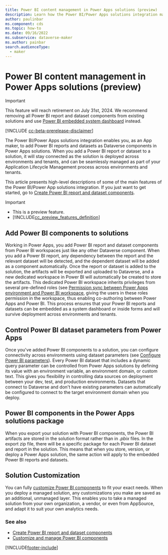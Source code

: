 ```yaml
---
title: Power BI content management in Power Apps solutions (preview)
description: Learn how the Power BI/Power Apps solutions integration makes it possible to include Power BI reports and datasets in your apps and manage them in your ALM lifecycle process.
author: paulinbar
ms.component: cds
ms.topic: how-to
ms.date: 09/16/2022
ms.subservice: dataverse-maker
ms.author: painbar
search.audienceType: 
  - maker
---
```

# Power BI content management in Power Apps solutions (preview)

> [!IMPORTANT]
> This feature will reach retirement on July 31st, 2024. We recommend removing all Power BI report and dataset components from existing solutions and use [Power BI embedded system dashboard](create-edit-powerbi-embedded-page) instead.

[!INCLUDE [cc-beta-prerelease-disclaimer](../../includes/cc-beta-prerelease-disclaimer.md)]

The Power BI/Power Apps solutions integration enables you, as an App maker, to add Power BI reports and datasets as Dataverse components in Power Apps solutions. When you add a Power BI report or dataset to a solution, it will stay connected as the solution is deployed across environments and tenants, and can be seamlessly managed as part of your Application Lifecycle Management process across environments and tenants.

This article presents high-level descriptions of some of the main features of the Power BI/Power App solutions integration. If you just want to get started, go to [Create Power BI report and dataset components](./create-edit-powerbi-report-dataset-components.md).

> [!IMPORTANT]
> - This is a preview feature.
> - [!INCLUDE[cc_preview_features_definition](../../includes/cc-preview-features-definition.md)]

## Add Power BI components to solutions

Working in Power Apps, you add Power BI report and dataset components from Power BI workspaces just like any other Dataverse component. When you add a Power BI report, any dependency between the report and the relevant dataset will be detected, and the dependent dataset will be added as a component automatically. Once the report or dataset is added to the solution, the artifacts will be exported and uploaded to Dataverse, and a new dedicated workspace in Power BI will automatically be created to store the artifacts. This dedicated Power BI workspace inherits privileges from several pre-defined roles (see [Permission sync between Power Apps environment and Power BI workspace](../model-driven-apps/customize-manage-powerbi-components.md#permission-sync-between-power-apps-environment-and-power-bi-workspace), giving the users in these roles permission in the workspace, thus enabling co-authoring between Power Apps and Power BI. This process ensures that your Power BI reports and datasets can be embedded as a system dashboard or inside forms and will survive deployment across environments and tenants.

## Control Power BI dataset parameters from Power Apps

Once you've added Power BI components to a solution, you can configure connectivity across environments using dataset parameters (see [Configure Power BI parameters](./create-edit-powerbi-report-dataset-components.md#configure-power-bi-parameters)). Every Power BI dataset that includes a dynamic query parameter can be controlled from Power Apps solutions by defining its value with an environment variable, an environment domain, or custom text. This gives you flexibility in controlling data sources on deployment between your dev, test, and production environments. Datasets that connect to Dataverse and don't have existing parameters can automatically be configured to connect to the target environment domain when you deploy.

## Power BI components in the Power Apps solutions package
 
When you export your solution with Power BI components, the Power BI artifacts are stored in the solution format rather than in *.pbix* files. In the export zip file, there will be a specific package for each Power BI dataset and report in the solution. This means that when you store, version, or deploy a Power Apps solution, the same action will apply to the embedded Power BI reports and datasets.

## Solution Customization
 
You can fully [customize Power BI components](./customize-manage-powerbi-components.md#customization-with-power-bi-components) to fit your exact needs. When you deploy a managed solution, any customizations you make are saved as an additional, unmanaged layer. This enables you to take a managed solution from your own organization, a vendor, or even from AppSource, and adapt it to suit your own analytics needs.

### See also

* [Create Power BI report and dataset components](./create-edit-powerbi-report-dataset-components.md)
* [Customize and manage Power BI components](../model-driven-apps/customize-manage-powerbi-components.md)

[!INCLUDE[footer-include](../../includes/footer-banner.md)]
